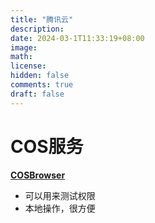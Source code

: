 ```yaml
---
title: "腾讯云"
description: 
date: 2024-03-1T11:33:19+08:00
image: 
math: 
license: 
hidden: false
comments: true
draft: false
---
```








# COS服务



[**COSBrowser**](https://www.tencentcloud.com/document/product/436/11366)

- 可以用来测试权限
- 本地操作，很方便
